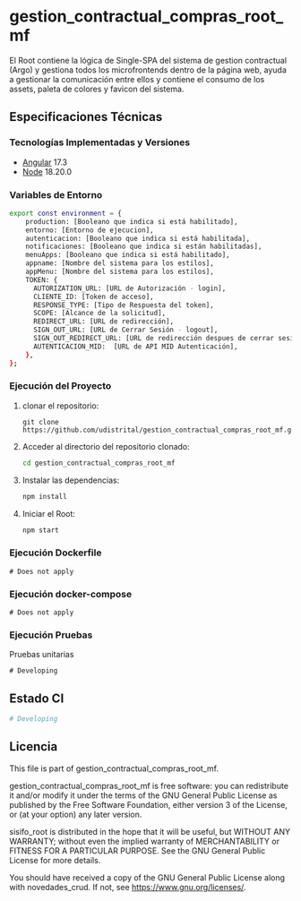 # gestion_contractual_compras_root_mf

El Root contiene la lógica de Single-SPA del sistema de gestion contractual (Argo) y gestiona todos los microfrontends dentro de la página web, ayuda a gestionar la comunicación entre 
ellos y contiene el consumo de los assets, paleta de colores y favicon del sistema.


## Especificaciones Técnicas

### Tecnologías Implementadas y Versiones
* [Angular](https://angular.io/) 17.3
* [Node](https://nodejs.org/es/) 18.20.0


### Variables de Entorno
```bash
export const environment = {
    production: [Booleano que indica si está habilitado],
    entorno: [Entorno de ejecucion],
    autenticacion: [Booleano que indica si está habilitada],
    notificaciones: [Booleano que indica si están habilitadas],
    menuApps: [Booleano que indica si está habilitado],
    appname: [Nombre del sistema para los estilos],
    appMenu: [Nombre del sistema para los estilos],
    TOKEN: {
      AUTORIZATION_URL: [URL de Autorización - login],
      CLIENTE_ID: [Token de acceso],
      RESPONSE_TYPE: [Tipo de Respuesta del token],
      SCOPE: [Alcance de la solicitud],
      REDIRECT_URL: [URL de redirección],
      SIGN_OUT_URL: [URL de Cerrar Sesión - logout],
      SIGN_OUT_REDIRECT_URL: [URL de redirección despues de cerrar sesion],
      AUTENTICACION_MID:  [URL de API MID Autenticación],
    },
};
```


### Ejecución del Proyecto


1. clonar el repositorio:
   ```shell
   git clone https://github.com/udistrital/gestion_contractual_compras_root_mf.git
    ```
3. Acceder al directorio del repositorio clonado:
   ```bash
   cd gestion_contractual_compras_root_mf
   ```
4. Instalar las dependencias:
   ```bash
   npm install
   ```

5. Iniciar el Root:
   ```bash
   npm start
   ```

### Ejecución Dockerfile
```shell
# Does not apply
```

### Ejecución docker-compose
```shell
# Does not apply
```

### Ejecución Pruebas

Pruebas unitarias
```shell
# Developing
```
## Estado CI

```bash
# Developing
```

## Licencia

This file is part of gestion_contractual_compras_root_mf.

gestion_contractual_compras_root_mf is free software: you can redistribute it and/or modify it under the terms of the GNU General Public License as published by the Free Software Foundation, either version 3 of the License, or (at your option) any later version.

sisifo_root is distributed in the hope that it will be useful, but WITHOUT ANY WARRANTY; without even the implied warranty of MERCHANTABILITY or FITNESS FOR A PARTICULAR PURPOSE. See the GNU General Public License for more details.

You should have received a copy of the GNU General Public License along with novedades_crud. If not, see https://www.gnu.org/licenses/.
